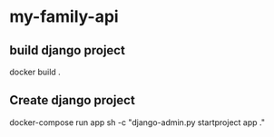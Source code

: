 # my-family-api

## build django project 
docker build .

## Create django project 
docker-compose run app sh -c "django-admin.py startproject app ."